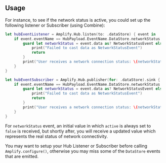## Usage
For instance, to see if the network status is active, you could set up the following listener or Subscriber (using Combine):

<amplify-block-switcher>

<amplify-block name="Listener (iOS 11+)">

```swift
let hubEventListener = Amplify.Hub.listen(to: .dataStore) { event in
    if event.eventName == HubPayload.EventName.DataStore.networkStatus {
        guard let networkStatus = event.data as? NetworkStatusEvent else {
            print("Failed to cast data as NetworkStatusEvent")
            return
        }
        print("User receives a network connection status: \(networkStatus.active)")
    }
}
```

</amplify-block>

<amplify-block name="Combine (iOS 13+)">

```swift
let hubEventSubscriber = Amplify.Hub.publisher(for: .dataStore).sink { event in
    if event.eventName == HubPayload.EventName.DataStore.networkStatus {
        guard let networkStatus = event.data as? NetworkStatusEvent else {
            print("Failed to cast data as NetworkStatusEvent")
            return
        }
        print("User receives a network connection status: \(networkStatus.active)")
    }
}
```

</amplify-block>

</amplify-block-switcher>

<amplify-callout>

For `networkStatus` event, an initial value in which `active` is always set to `false` is received, but shortly after, you will receive a updated value which represents the real status of network connectivity.

</amplify-callout>

<amplify-callout>

You may want to setup your Hub Listener or Subscriber before calling `Amplify.configure()`, otherwise you may miss some of the `DataStore` events that are emitted.

</amplify-callout>